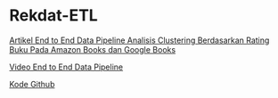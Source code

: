 # Rekdat-ETL

[Artikel End to End Data Pipeline Analisis Clustering Berdasarkan Rating Buku Pada Amazon Books dan Google Books](https://blush-lead-8de.notion.site/End-to-End-Data-Pipeline-14433cac898c80f6b034f024467e2e04)

[Video End to End Data Pipeline](https://drive.google.com/drive/folders/1tmmhcqVkPhUwr37QXBuUspxacbJjRa67?usp=drive_link)

[Kode Github](https://github.com/flaviapualam/Rekdat-ETL)
